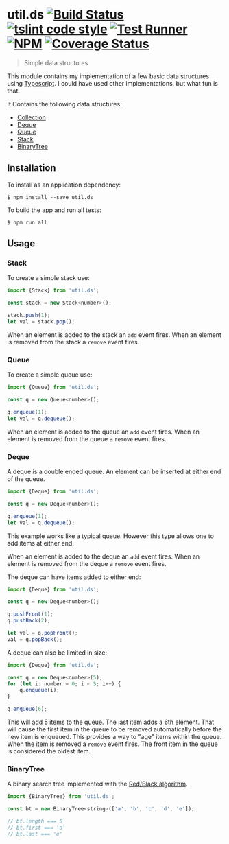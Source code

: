 # util.ds [![Build Status](https://travis-ci.org/jmquigley/util.ds.svg?branch=master)](https://travis-ci.org/jmquigley/util.ds) [![tslint code style](https://img.shields.io/badge/code_style-TSlint-5ed9c7.svg)](https://palantir.github.io/tslint/) [![Test Runner](https://img.shields.io/badge/testing-ava-blue.svg)](https://github.com/avajs/ava) [![NPM](https://img.shields.io/npm/v/util.ds.svg)](https://www.npmjs.com/package/util.ds) [![Coverage Status](https://coveralls.io/repos/github/jmquigley/util.ds/badge.svg?branch=master)](https://coveralls.io/github/jmquigley/util.ds?branch=master)

> Simple data structures

This module contains my implementation of a few basic data structures using [Typescript](https://www.typescriptlang.org/).  I could have used other implementations, but what fun is that.

It Contains the following data structures:

- [Collection](docs/lib/collection.md)
- [Deque](docs/lib/deque.md)
- [Queue](docs/lib/queue.md)
- [Stack](docs/lib/stack.md)
- [BinaryTree](docs/lib/binarytree.md)

## Installation

To install as an application dependency:
```
$ npm install --save util.ds
```

To build the app and run all tests:
```
$ npm run all
```


## Usage

### Stack
To create a simple stack use:

```javascript
import {Stack} from 'util.ds';

const stack = new Stack<number>();

stack.push(1);
let val = stack.pop();
```

When an element is added to the stack an `add` event fires.  When an element is removed from the stack a `remove` event fires.

### Queue
To create a simple queue use:

```javascript
import {Queue} from 'util.ds';

const q = new Queue<number>();

q.enqueue(1);
let val = q.dequeue();
```

When an element is added to the queue an `add` event fires.  When an element is removed from the queue a `remove` event fires.

### Deque
A deque is a double ended queue.  An element can be inserted at either end of the queue.

```javascript
import {Deque} from 'util.ds';

const q = new Deque<number>();

q.enqueue(1);
let val = q.dequeue();
```

This example works like a typical queue.  However this type allows one to add items at either end.

When an element is added to the deque an `add` event fires.  When an element is removed from the deque a `remove` event fires.

The deque can have items added to either end:

```javascript
import {Deque} from 'util.ds';

const q = new Deque<number>();

q.pushFront(1);
q.pushBack(2);

let val = q.popFront();
val = q.popBack();
```

A deque can also be limited in size:

```javascript
import {Deque} from 'util.ds';

const q = new Deque<number>(5);
for (let i: number = 0; i < 5; i++) {
	q.enqueue(i);
}

q.enqueue(6);
```

This will add 5 items to the queue.  The last item adds a 6th element.  That will cause the first item in the queue to be removed automatically before the new item is enqueued.  This provides a way to "age" items within the queue.  When the item is removed a `remove` event fires.  The front item in the queue is considered the oldest item.

### BinaryTree
A binary search tree implemented with the [Red/Black algorithm](http://staff.ustc.edu.cn/~csli/graduate/algorithms/book6/chap14.htm).

```javascript
import {BinaryTree} from 'util.ds';

const bt = new BinaryTree<string>(['a', 'b', 'c', 'd', 'e']);

// bt.length === 5
// bt.first === 'a'
// bt.last === 'e'



```
